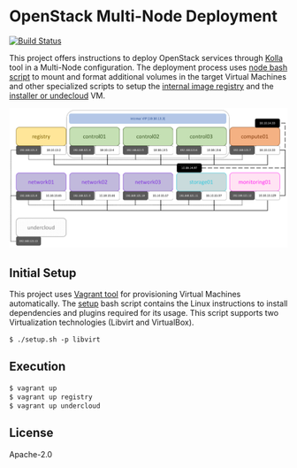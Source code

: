 # OpenStack Multi-Node Deployment
[![Build Status](https://travis-ci.org/electrocucaracha/vagrant-kolla.png)](https://travis-ci.org/electrocucaracha/vagrant-kolla)

This project offers instructions to deploy OpenStack services through
[Kolla][1] tool in a Multi-Node configuration. The deployment process
uses [node bash script](node.sh) to mount and format additional volumes
in the target Virtual Machines and other specialized scripts to setup
the [internal image registry](registry.sh) and the
[installer or undecloud](undercloud.sh) VM.

![Diagram](doc/img/diagram.png)

## Initial Setup

This project uses [Vagrant tool][2] for provisioning Virtual Machines
automatically. The [setup](setup.sh) bash script contains the
Linux instructions to install dependencies and plugins required for
its usage. This script supports two Virtualization technologies
(Libvirt and VirtualBox).

    $ ./setup.sh -p libvirt

## Execution

    $ vagrant up
    $ vagrant up registry
    $ vagrant up undercloud

## License

Apache-2.0

[1]: https://docs.openstack.org/kolla/latest/
[2]: https://www.vagrantup.com/
